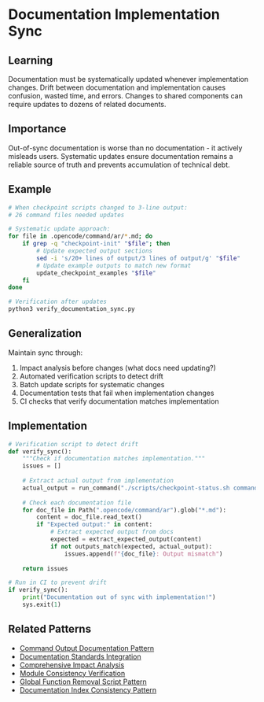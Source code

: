 # Documentation Implementation Sync

## Learning
Documentation must be systematically updated whenever implementation changes. Drift between documentation and implementation causes confusion, wasted time, and errors. Changes to shared components can require updates to dozens of related documents.

## Importance
Out-of-sync documentation is worse than no documentation - it actively misleads users. Systematic updates ensure documentation remains a reliable source of truth and prevents accumulation of technical debt.

## Example
```bash
# When checkpoint scripts changed to 3-line output:
# 26 command files needed updates

# Systematic update approach:
for file in .opencode/command/ar/*.md; do
    if grep -q "checkpoint-init" "$file"; then
        # Update expected output sections
        sed -i 's/20+ lines of output/3 lines of output/g' "$file"
        # Update example outputs to match new format
        update_checkpoint_examples "$file"
    fi
done

# Verification after updates
python3 verify_documentation_sync.py
```

## Generalization
Maintain sync through:
1. Impact analysis before changes (what docs need updating?)
2. Automated verification scripts to detect drift
3. Batch update scripts for systematic changes
4. Documentation tests that fail when implementation changes
5. CI checks that verify documentation matches implementation

## Implementation
```python
# Verification script to detect drift
def verify_sync():
    """Check if documentation matches implementation."""
    issues = []
    
    # Extract actual output from implementation
    actual_output = run_command("./scripts/checkpoint-status.sh command-name --compact")
    
    # Check each documentation file
    for doc_file in Path(".opencode/command/ar").glob("*.md"):
        content = doc_file.read_text()
        if "Expected output:" in content:
            # Extract expected output from docs
            expected = extract_expected_output(content)
            if not outputs_match(expected, actual_output):
                issues.append(f"{doc_file}: Output mismatch")
    
    return issues

# Run in CI to prevent drift
if verify_sync():
    print("Documentation out of sync with implementation!")
    sys.exit(1)
```

## Related Patterns
- [Command Output Documentation Pattern](command-output-documentation-pattern.md)
- [Documentation Standards Integration](documentation-standards-integration.md)
- [Comprehensive Impact Analysis](comprehensive-impact-analysis.md)
- [Module Consistency Verification](module-consistency-verification.md)
- [Global Function Removal Script Pattern](global-function-removal-script-pattern.md)
- [Documentation Index Consistency Pattern](documentation-index-consistency-pattern.md)